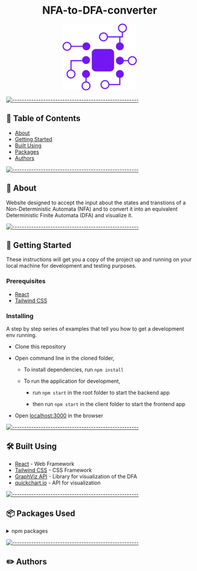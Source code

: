 <h1 align="center">NFA-to-DFA-converter</h1>

<p align="center">
 <img width=200px src="src/utils/Images/logo.png"  alt="Project logo" style='background-color: white'></a>
</p>


[![-----------------------------------------------------](https://raw.githubusercontent.com/andreasbm/readme/master/assets/lines/colored.png)](#-table-of-contents)

## 📝 Table of Contents

- [About](#about)
- [Getting Started ](#getting_started)
- [Built Using](#built_using)
- [Packages](#packages)
- [Authors](#authors)

[![-----------------------------------------------------](https://raw.githubusercontent.com/andreasbm/readme/master/assets/lines/colored.png)](#-about-a-name--abouta)

## 🧐 About <a name = "about"></a>

Website designed to accept the input about the states and transtions of a Non-Deterministic Automata (NFA) and to convert it into an equivalent Deterministic Finite Automata (DFA) and visualize it.
<br> 


[![-----------------------------------------------------](https://raw.githubusercontent.com/andreasbm/readme/master/assets/lines/colored.png)](#-getting-started-a-name--getting_starteda)

## 🏁 Getting Started <a name = "getting_started"></a>

These instructions will get you a copy of the project up and running on your local machine for development and testing purposes.

### Prerequisites

- [React](https://reactjs.org/)
- [Tailwind CSS](https://tailwindcss.com/)


### Installing

A step by step series of examples that tell you how to get a development env running.

- Clone this repository
- Open command line in the cloned folder,
  
  - To install dependencies, run `npm install`
  
  - To run the application for development,
    - run `npm start` in the root folder to start the backend app
    
    - then run `npm start` in the client folder to start the frontend app

- Open [localhost:3000](localhost:3000) in the browser


[![-----------------------------------------------------](https://raw.githubusercontent.com/andreasbm/readme/master/assets/lines/colored.png)](#-built-using-a-name--built_usinga)

## :hammer_and_wrench: Built Using <a name = "built_using"></a>

- [React](https://reactjs.org/) - Web Framework
- [Tailwind CSS](https://tailwindcss.com/) - CSS Framework
- [GraphViz API](https://github.com/DomParfitt/graphviz-react#readme) - Library for visualization of the DFA
- [quickchart.io](https://quickchart.io/documentation/graphviz-api/) - API for visualization


[![-----------------------------------------------------](https://raw.githubusercontent.com/andreasbm/readme/master/assets/lines/colored.png)](#-authors-a-name--authorsa)

## 📦 Packages Used <a name = "packages"></a>

<details>
<summary>npm packages</summary>
<br/>

| Frontend |
|:--------|
| `aws-sdk`@`2.939.0` | 
| `bcryptjs`@`2.4.3` | 
| `cookie-parser`@`1.4.5` |
| `cors`@`2.8.5` | 
| `dotenv`@`10.0.0` | 
| `express`@`4.17.1` |
| `generate-password`@`1.6.1` | 
| `joi`@`17.4.0` |
| `jsonwebtoken@`8.5.1` | 
| `mongoose-slug-generator`@`1.0.4` | 
| `mongoose-slug-updater`@`3.3.0` | 
| `mongoose-type-phone`@`1.0.1` | 
| `mongoose`@`5.13.2` | 
| `multer-s3-transform`@`2.10.3` |
| `multer-s3`@`2.9.0` | 
| `multer`@`1.4.2` | 
| `nodemailer`@`6.6.3` | 
| `nodemon`@`2.0.9` | 
| `passport-jwt`@`4.0.0` | 
| `passport`@`0.4.1` | 
| `razorpay`@`2.0.6` | 
| `react-phone-input-2`@`2.14.0` |
| `react-rating-stars-component`@`2.2.0` | 
| `sharp`@`0.28.3` |
| `shortid`@`2.2.16` | 

</details>


[![-----------------------------------------------------](https://raw.githubusercontent.com/andreasbm/readme/master/assets/lines/colored.png)](#-authors-a-name--authorsa)

## 	:pencil2: Authors <a name="authors"></a>
